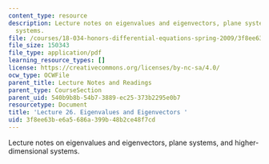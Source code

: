 ```yaml
---
content_type: resource
description: Lecture notes on eigenvalues and eigenvectors, plane systems, and higher-dimensional
  systems.
file: /courses/18-034-honors-differential-equations-spring-2009/3f8ee63be6a5686a399b48b2ce48f7cd_MIT18_034s09_lec26.pdf
file_size: 150343
file_type: application/pdf
learning_resource_types: []
license: https://creativecommons.org/licenses/by-nc-sa/4.0/
ocw_type: OCWFile
parent_title: Lecture Notes and Readings
parent_type: CourseSection
parent_uid: 540b9b8b-54b7-3889-ec25-373b2295e0b7
resourcetype: Document
title: 'Lecture 26. Eigenvalues and Eigenvectors '
uid: 3f8ee63b-e6a5-686a-399b-48b2ce48f7cd
---
```

Lecture notes on eigenvalues and eigenvectors, plane systems, and higher-dimensional systems.